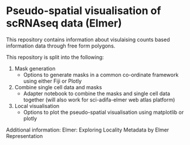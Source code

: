 # Pseudo-spatial visualisation of scRNAseq data (Elmer)

This repository contains information about visulaising counts based information data through free form polygons. 

This repository is split into the following:
1. Mask generation
    - Options to generate masks in a common co-ordinate framework using either Fiji or Plotly
2. Combine single cell data and masks
    - Adapter notebook to combine the masks and single cell data together (will also work for sci-adifa-elmer web atlas platform)
3. Local visualisation
    - Options to plot the pseudo-spatial visualisation using matplotlib or plotly




Additional information:
Elmer: Exploring Locality Metadata by Elmer Representation
